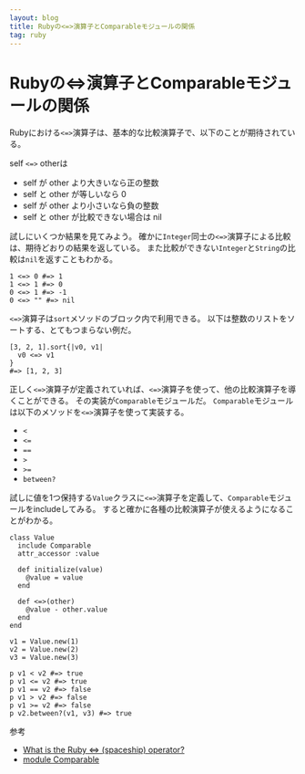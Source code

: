 ```yaml
---
layout: blog
title: Rubyの<=>演算子とComparableモジュールの関係
tag: ruby
---
```


# Rubyの<=>演算子とComparableモジュールの関係

Rubyにおける`<=>`演算子は、基本的な比較演算子で、以下のことが期待されている。

self `<=>` otherは

- self が other より大きいなら正の整数
- self と other が等しいなら 0
- self が other より小さいなら負の整数
- self と other が比較できない場合は nil

試しにいくつか結果を見てみよう。
確かに`Integer`同士の`<=>`演算子による比較は、期待どおりの結果を返している。
また比較ができない`Integer`と`String`の比較は`nil`を返すこともわかる。

~~~~
1 <=> 0 #=> 1
1 <=> 1 #=> 0
0 <=> 1 #=> -1
0 <=> "" #=> nil
~~~~

`<=>`演算子は`sort`メソッドのブロック内で利用できる。
以下は整数のリストをソートする、とてもつまらない例だ。

~~~~
[3, 2, 1].sort{|v0, v1|
  v0 <=> v1
}
#=> [1, 2, 3]
~~~~

正しく`<=>`演算子が定義されていれば、`<=>`演算子を使って、他の比較演算子を導くことができる。
その実装が`Comparable`モジュールだ。
`Comparable`モジュールは以下のメソッドを`<=>`演算子を使って実装する。

- `<`
- `<=`
- `==`
- `>`
- `>=`
- `between?`

試しに値を1つ保持する`Value`クラスに`<=>`演算子を定義して、`Comparable`モジュールをincludeしてみる。
すると確かに各種の比較演算子が使えるようになることがわかる。

~~~~
class Value
  include Comparable
  attr_accessor :value

  def initialize(value)
    @value = value
  end

  def <=>(other)
    @value - other.value
  end
end

v1 = Value.new(1)
v2 = Value.new(2)
v3 = Value.new(3)

p v1 < v2 #=> true
p v1 <= v2 #=> true
p v1 == v2 #=> false
p v1 > v2 #=> false
p v1 >= v2 #=> false
p v2.between?(v1, v3) #=> true
~~~~

参考
- [What is the Ruby <=> (spaceship) operator?](http://stackoverflow.com/questions/827649/what-is-the-ruby-spaceship-operator)
- [module Comparable](http://docs.ruby-lang.org/ja/1.8.7/class/Comparable.html)
